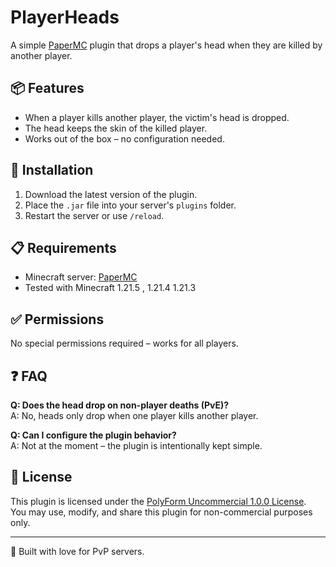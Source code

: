 # PlayerHeads

A simple [PaperMC](https://papermc.io/) plugin that drops a player's head when they are killed by another player.

## 📦 Features

-  When a player kills another player, the victim's head is dropped.
-  The head keeps the skin of the killed player.
-  Works out of the box – no configuration needed.

## 🧰 Installation

1. Download the latest version of the plugin.
2. Place the `.jar` file into your server's `plugins` folder.
3. Restart the server or use `/reload`.

## 📋 Requirements

- Minecraft server: [PaperMC](https://papermc.io/)
- Tested with Minecraft 1.21.5 , 1.21.4 1.21.3 

## ✅ Permissions

No special permissions required – works for all players.

## ❓ FAQ

**Q: Does the head drop on non-player deaths (PvE)?**  
A: No, heads only drop when one player kills another player.

**Q: Can I configure the plugin behavior?**  
A: Not at the moment – the plugin is intentionally kept simple.

## 📄 License

This plugin is licensed under the [PolyForm Uncommercial 1.0.0 License](https://polyformproject.org/licenses/uncommercial/1.0.0/).  
You may use, modify, and share this plugin for non-commercial purposes only.

---

🧪 Built with love for PvP servers.

